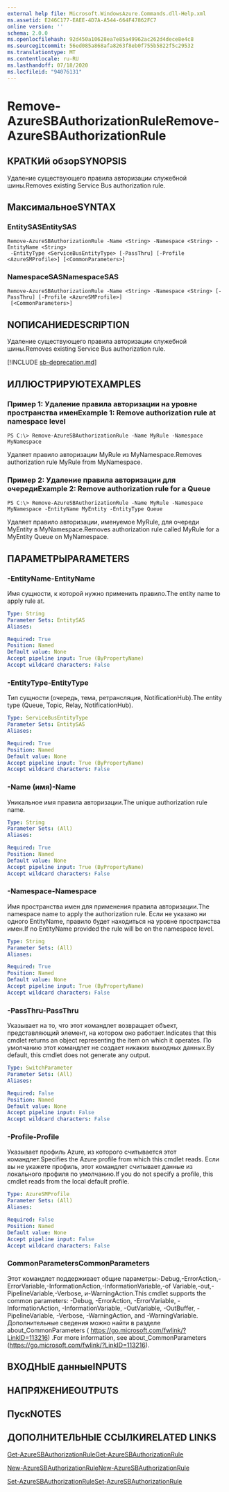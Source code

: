 ```yaml
---
external help file: Microsoft.WindowsAzure.Commands.dll-Help.xml
ms.assetid: E246C177-EAEE-4D7A-A544-664F47862FC7
online version: ''
schema: 2.0.0
ms.openlocfilehash: 92d450a10628ea7e85a49962ac262d4dece8e4c8
ms.sourcegitcommit: 56ed085a868afa8263f8eb0f755b5822f5c29532
ms.translationtype: MT
ms.contentlocale: ru-RU
ms.lasthandoff: 07/18/2020
ms.locfileid: "94076131"
---
```

# <span data-ttu-id="677ac-101">Remove-AzureSBAuthorizationRule</span><span class="sxs-lookup"><span data-stu-id="677ac-101">Remove-AzureSBAuthorizationRule</span></span>

## <span data-ttu-id="677ac-102">КРАТКИй обзор</span><span class="sxs-lookup"><span data-stu-id="677ac-102">SYNOPSIS</span></span>
<span data-ttu-id="677ac-103">Удаление существующего правила авторизации служебной шины.</span><span class="sxs-lookup"><span data-stu-id="677ac-103">Removes existing Service Bus authorization rule.</span></span>

## <span data-ttu-id="677ac-104">Максимальное</span><span class="sxs-lookup"><span data-stu-id="677ac-104">SYNTAX</span></span>

### <span data-ttu-id="677ac-105">EntitySAS</span><span class="sxs-lookup"><span data-stu-id="677ac-105">EntitySAS</span></span>
```
Remove-AzureSBAuthorizationRule -Name <String> -Namespace <String> -EntityName <String>
 -EntityType <ServiceBusEntityType> [-PassThru] [-Profile <AzureSMProfile>] [<CommonParameters>]
```

### <span data-ttu-id="677ac-106">NamespaceSAS</span><span class="sxs-lookup"><span data-stu-id="677ac-106">NamespaceSAS</span></span>
```
Remove-AzureSBAuthorizationRule -Name <String> -Namespace <String> [-PassThru] [-Profile <AzureSMProfile>]
 [<CommonParameters>]
```

## <span data-ttu-id="677ac-107">NОПИСАНИЕ</span><span class="sxs-lookup"><span data-stu-id="677ac-107">DESCRIPTION</span></span>
<span data-ttu-id="677ac-108">Удаление существующего правила авторизации служебной шины.</span><span class="sxs-lookup"><span data-stu-id="677ac-108">Removes existing Service Bus authorization rule.</span></span>

[!INCLUDE [sb-deprecation.md](../include/sb-deprecation.md)]

## <span data-ttu-id="677ac-109">ИЛЛЮСТРИРУЮТ</span><span class="sxs-lookup"><span data-stu-id="677ac-109">EXAMPLES</span></span>

### <span data-ttu-id="677ac-110">Пример 1: Удаление правила авторизации на уровне пространства имен</span><span class="sxs-lookup"><span data-stu-id="677ac-110">Example 1: Remove authorization rule at namespace level</span></span>
```
PS C:\> Remove-AzureSBAuthorizationRule -Name MyRule -Namespace MyNamespace
```

<span data-ttu-id="677ac-111">Удаляет правило авторизации MyRule из MyNamespace.</span><span class="sxs-lookup"><span data-stu-id="677ac-111">Removes authorization rule MyRule from MyNamespace.</span></span>

### <span data-ttu-id="677ac-112">Пример 2: Удаление правила авторизации для очереди</span><span class="sxs-lookup"><span data-stu-id="677ac-112">Example 2: Remove authorization rule for a Queue</span></span>
```
PS C:\> Remove-AzureSBAuthorizationRule -Name MyRule -Namespace MyNamespace -EntityName MyEntity -EntityType Queue
```

<span data-ttu-id="677ac-113">Удаляет правило авторизации, именуемое MyRule, для очереди MyEntity в MyNamespace.</span><span class="sxs-lookup"><span data-stu-id="677ac-113">Removes authorization rule called MyRule for a MyEntity Queue on MyNamespace.</span></span>

## <span data-ttu-id="677ac-114">ПАРАМЕТРЫ</span><span class="sxs-lookup"><span data-stu-id="677ac-114">PARAMETERS</span></span>

### <span data-ttu-id="677ac-115">-EntityName</span><span class="sxs-lookup"><span data-stu-id="677ac-115">-EntityName</span></span>
<span data-ttu-id="677ac-116">Имя сущности, к которой нужно применить правило.</span><span class="sxs-lookup"><span data-stu-id="677ac-116">The entity name to apply rule at.</span></span>

```yaml
Type: String
Parameter Sets: EntitySAS
Aliases: 

Required: True
Position: Named
Default value: None
Accept pipeline input: True (ByPropertyName)
Accept wildcard characters: False
```

### <span data-ttu-id="677ac-117">-EntityType</span><span class="sxs-lookup"><span data-stu-id="677ac-117">-EntityType</span></span>
<span data-ttu-id="677ac-118">Тип сущности (очередь, тема, ретрансляция, NotificationHub).</span><span class="sxs-lookup"><span data-stu-id="677ac-118">The entity type (Queue, Topic, Relay, NotificationHub).</span></span>

```yaml
Type: ServiceBusEntityType
Parameter Sets: EntitySAS
Aliases: 

Required: True
Position: Named
Default value: None
Accept pipeline input: True (ByPropertyName)
Accept wildcard characters: False
```

### <span data-ttu-id="677ac-119">-Name (имя)</span><span class="sxs-lookup"><span data-stu-id="677ac-119">-Name</span></span>
<span data-ttu-id="677ac-120">Уникальное имя правила авторизации.</span><span class="sxs-lookup"><span data-stu-id="677ac-120">The unique authorization rule name.</span></span>

```yaml
Type: String
Parameter Sets: (All)
Aliases: 

Required: True
Position: Named
Default value: None
Accept pipeline input: True (ByPropertyName)
Accept wildcard characters: False
```

### <span data-ttu-id="677ac-121">-Namespace</span><span class="sxs-lookup"><span data-stu-id="677ac-121">-Namespace</span></span>
<span data-ttu-id="677ac-122">Имя пространства имен для применения правила авторизации.</span><span class="sxs-lookup"><span data-stu-id="677ac-122">The namespace name to apply the authorization rule.</span></span>
<span data-ttu-id="677ac-123">Если не указано ни одного EntityName, правило будет находиться на уровне пространства имен.</span><span class="sxs-lookup"><span data-stu-id="677ac-123">If no EntityName provided the rule will be on the namespace level.</span></span>

```yaml
Type: String
Parameter Sets: (All)
Aliases: 

Required: True
Position: Named
Default value: None
Accept pipeline input: True (ByPropertyName)
Accept wildcard characters: False
```

### <span data-ttu-id="677ac-124">-PassThru</span><span class="sxs-lookup"><span data-stu-id="677ac-124">-PassThru</span></span>
<span data-ttu-id="677ac-125">Указывает на то, что этот командлет возвращает объект, представляющий элемент, на котором оно работает.</span><span class="sxs-lookup"><span data-stu-id="677ac-125">Indicates that this cmdlet returns an object representing the item on which it operates.</span></span>
<span data-ttu-id="677ac-126">По умолчанию этот командлет не создает никаких выходных данных.</span><span class="sxs-lookup"><span data-stu-id="677ac-126">By default, this cmdlet does not generate any output.</span></span>

```yaml
Type: SwitchParameter
Parameter Sets: (All)
Aliases: 

Required: False
Position: Named
Default value: None
Accept pipeline input: False
Accept wildcard characters: False
```

### <span data-ttu-id="677ac-127">-Profile</span><span class="sxs-lookup"><span data-stu-id="677ac-127">-Profile</span></span>
<span data-ttu-id="677ac-128">Указывает профиль Azure, из которого считывается этот командлет.</span><span class="sxs-lookup"><span data-stu-id="677ac-128">Specifies the Azure profile from which this cmdlet reads.</span></span>
<span data-ttu-id="677ac-129">Если вы не укажете профиль, этот командлет считывает данные из локального профиля по умолчанию.</span><span class="sxs-lookup"><span data-stu-id="677ac-129">If you do not specify a profile, this cmdlet reads from the local default profile.</span></span>

```yaml
Type: AzureSMProfile
Parameter Sets: (All)
Aliases: 

Required: False
Position: Named
Default value: None
Accept pipeline input: False
Accept wildcard characters: False
```

### <span data-ttu-id="677ac-130">CommonParameters</span><span class="sxs-lookup"><span data-stu-id="677ac-130">CommonParameters</span></span>
<span data-ttu-id="677ac-131">Этот командлет поддерживает общие параметры:-Debug,-ErrorAction,-ErrorVariable,-InformationAction,-InformationVariable,-of Variable,-out,-PipelineVariable,-Verbose, и-WarningAction.</span><span class="sxs-lookup"><span data-stu-id="677ac-131">This cmdlet supports the common parameters: -Debug, -ErrorAction, -ErrorVariable, -InformationAction, -InformationVariable, -OutVariable, -OutBuffer, -PipelineVariable, -Verbose, -WarningAction, and -WarningVariable.</span></span> <span data-ttu-id="677ac-132">Дополнительные сведения можно найти в разделе about_CommonParameters ( https://go.microsoft.com/fwlink/?LinkID=113216) .</span><span class="sxs-lookup"><span data-stu-id="677ac-132">For more information, see about_CommonParameters (https://go.microsoft.com/fwlink/?LinkID=113216).</span></span>

## <span data-ttu-id="677ac-133">ВХОДНЫЕ данные</span><span class="sxs-lookup"><span data-stu-id="677ac-133">INPUTS</span></span>

## <span data-ttu-id="677ac-134">НАПРЯЖЕНИЕ</span><span class="sxs-lookup"><span data-stu-id="677ac-134">OUTPUTS</span></span>

## <span data-ttu-id="677ac-135">Пуск</span><span class="sxs-lookup"><span data-stu-id="677ac-135">NOTES</span></span>

## <span data-ttu-id="677ac-136">ДОПОЛНИТЕЛЬНЫЕ ССЫЛКИ</span><span class="sxs-lookup"><span data-stu-id="677ac-136">RELATED LINKS</span></span>

[<span data-ttu-id="677ac-137">Get-AzureSBAuthorizationRule</span><span class="sxs-lookup"><span data-stu-id="677ac-137">Get-AzureSBAuthorizationRule</span></span>](./Get-AzureSBAuthorizationRule.md)

[<span data-ttu-id="677ac-138">New-AzureSBAuthorizationRule</span><span class="sxs-lookup"><span data-stu-id="677ac-138">New-AzureSBAuthorizationRule</span></span>](./New-AzureSBAuthorizationRule.md)

[<span data-ttu-id="677ac-139">Set-AzureSBAuthorizationRule</span><span class="sxs-lookup"><span data-stu-id="677ac-139">Set-AzureSBAuthorizationRule</span></span>](./Set-AzureSBAuthorizationRule.md)


